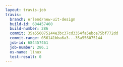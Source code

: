 ```yaml
---
layout: travis-job
travis:
  branch: erlend/new-uit-design
  build-id: 684457460
  build-number: 286
  commit: 35a556075144e3bc37cd3354fa5ebce75bf772dd
  commit-range: 056141bba6a3...35a556075144
  job-id: 684457461
  job-number: 286.1
  os-name: linux
  test-result: 0
---
```

